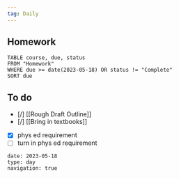 ```yaml
---
tag: Daily
---
```

## Homework
```dataview
TABLE course, due, status
FROM "Homework" 
WHERE due >= date(2023-05-18) OR status != "Complete"
SORT due
```

## To do
- [/] [[Rough Draft Outline]]
- [/] [[Bring in textbooks]]
- [x] phys ed requirement
- [ ] turn in phys ed requirement

```gEvent
date: 2023-05-18
type: day
navigation: true
```